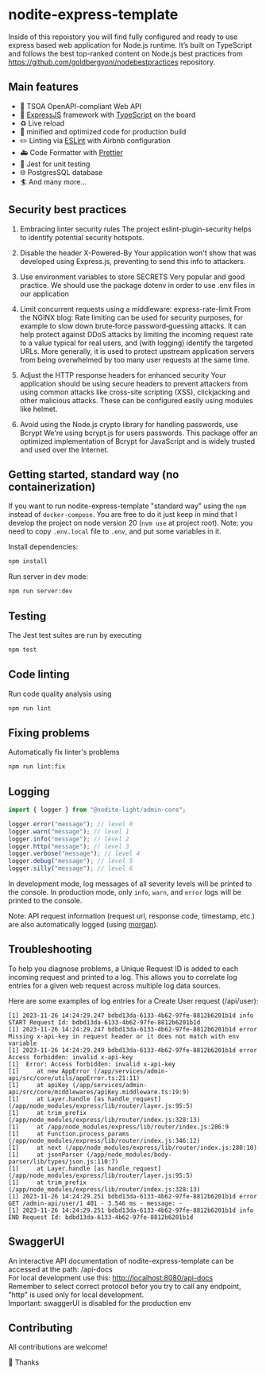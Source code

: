 # nodite-express-template

Inside of this repoistory you will find fully configured and ready to use express based web application for Node.js runtime. It’s built on TypeScript and follows the best top-ranked content on Node.js best practices from <https://github.com/goldbergyoni/nodebestpractices> repository.

## Main features

- 🪩 TSOA OpenAPI-compliant Web API
- 🚄 [ExpressJS](http://expressjs.com) framework with [TypeScript](https://www.typescriptlang.org/) on the board
- ♻️ Live reload
- 🏇 minified and optimized code for production build
- ✏️ Linting via [ESLint](https://eslint.org) with Airbnb configuration
- 🚑 Code Formatter with [Prettier](https://prettier.io)
- 🚧 Jest for unit testing
- 🌐 PostgresSQL database
- 🏄 And many more...

## Security best practices

1. Embracing linter security rules
   The project eslint-plugin-security helps to identify potential security hotspots.

2. Disable the header X-Powered-By
   Your application won't show that was developed using Express.js, preventing to send this info to attackers.

3. Use environment variables to store SECRETS
   Very popular and good practice. We should use the package dotenv in order to use .env files in our application

4. Limit concurrent requests using a middleware: express-rate-limit
   From the NGINX blog:
   Rate limiting can be used for security purposes, for example to slow down brute‑force password‑guessing attacks. It can help protect against DDoS attacks by limiting the incoming request rate to a value typical for real users, and (with logging) identify the targeted URLs. More generally, it is used to protect upstream application servers from being overwhelmed by too many user requests at the same time.

5. Adjust the HTTP response headers for enhanced security
   Your application should be using secure headers to prevent attackers from using common attacks like cross-site scripting (XSS), clickjacking and other malicious attacks. These can be configured easily using modules like helmet.

6. Avoid using the Node.js crypto library for handling passwords, use Bcrypt
   We're using bcrypt.js for users passwords. This package offer an optimized implementation of Bcrypt for JavaScript and is widely trusted and used over the Internet.

## Getting started, standard way (no containerization)

If you want to run nodite-express-template "standard way" using the `npm` instead of `docker-compose`.
You are free to do it just keep in mind that I develop the project on node version 20 (`nvm use` at project root).
Note: you need to copy `.env.local` file to `.env`, and put some variables in it.

Install dependencies:

```sh
npm install
```

Run server in dev mode:

```sh
npm run server:dev
```

## Testing

The Jest test suites are run by executing

```sh
npm test
```

## Code linting

Run code quality analysis using

```sh
npm run lint
```

## Fixing problems

Automatically fix linter's problems

```sh
npm run lint:fix
```

## Logging

```typescript
import { logger } from "@nodite-light/admin-core";

logger.error("message"); // level 0
logger.warn("message"); // level 1
logger.info("message"); // level 2
logger.http("message"); // level 3
logger.verbose("message"); // level 4
logger.debug("message"); // level 5
logger.silly("message"); // level 6
```

In development mode, log messages of all severity levels will be printed to the console.
In production mode, only `info`, `warn`, and `error` logs will be printed to the console.

Note: API request information (request url, response code, timestamp, etc.) are also automatically logged (using [morgan](https://github.com/expressjs/morgan)).

## Troubleshooting

To help you diagnose problems, a Unique Request ID is added to each incoming request and printed to a log. This allows you to correlate log entries for a given web request across multiple log data sources.

Here are some examples of log entries for a Create User request (/api/user):

```log
[1] 2023-11-26 14:24:29.247 bdbd13da-6133-4b62-97fe-8812b6201b1d info START Request Id: bdbd13da-6133-4b62-97fe-8812b6201b1d
[1] 2023-11-26 14:24:29.247 bdbd13da-6133-4b62-97fe-8812b6201b1d error Missing x-api-key in request header or it does not match with env variable
[1] 2023-11-26 14:24:29.249 bdbd13da-6133-4b62-97fe-8812b6201b1d error Access forbidden: invalid x-api-key
[1]  Error: Access forbidden: invalid x-api-key
[1]     at new AppError (/app/services/admin-api/src/core/utils/appError.ts:21:11)
[1]     at apiKey (/app/services/admin-api/src/core/middlewares/apiKey.middleware.ts:19:9)
[1]     at Layer.handle [as handle_request] (/app/node_modules/express/lib/router/layer.js:95:5)
[1]     at trim_prefix (/app/node_modules/express/lib/router/index.js:328:13)
[1]     at /app/node_modules/express/lib/router/index.js:286:9
[1]     at Function.process_params (/app/node_modules/express/lib/router/index.js:346:12)
[1]     at next (/app/node_modules/express/lib/router/index.js:280:10)
[1]     at jsonParser (/app/node_modules/body-parser/lib/types/json.js:110:7)
[1]     at Layer.handle [as handle_request] (/app/node_modules/express/lib/router/layer.js:95:5)
[1]     at trim_prefix (/app/node_modules/express/lib/router/index.js:328:13)
[1] 2023-11-26 14:24:29.251 bdbd13da-6133-4b62-97fe-8812b6201b1d error GET /admin-api/user/1 401 - 3.546 ms - message: -
[1] 2023-11-26 14:24:29.251 bdbd13da-6133-4b62-97fe-8812b6201b1d info END Request Id: bdbd13da-6133-4b62-97fe-8812b6201b1d
```

## SwaggerUI

An interactive API documentation of nodite-express-template can be accessed at the path: <baseURL>/api-docs \
For local development use this: <http://localhost:8080/api-docs> \
Remember to select correct protocol befor you try to call any endpoint, "http" is used only for local development. \
Important: swaggerUI is disabled for the production env

## Contributing

All contributions are welcome!

🙌 Thanks
